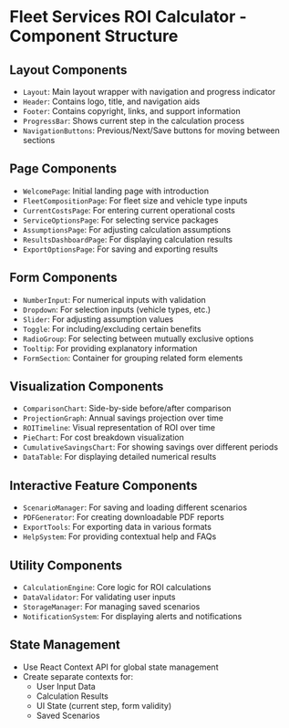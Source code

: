 # Fleet Services ROI Calculator - Component Structure

## Layout Components
- `Layout`: Main layout wrapper with navigation and progress indicator
- `Header`: Contains logo, title, and navigation aids
- `Footer`: Contains copyright, links, and support information
- `ProgressBar`: Shows current step in the calculation process
- `NavigationButtons`: Previous/Next/Save buttons for moving between sections

## Page Components
- `WelcomePage`: Initial landing page with introduction
- `FleetCompositionPage`: For fleet size and vehicle type inputs
- `CurrentCostsPage`: For entering current operational costs
- `ServiceOptionsPage`: For selecting service packages
- `AssumptionsPage`: For adjusting calculation assumptions
- `ResultsDashboardPage`: For displaying calculation results
- `ExportOptionsPage`: For saving and exporting results

## Form Components
- `NumberInput`: For numerical inputs with validation
- `Dropdown`: For selection inputs (vehicle types, etc.)
- `Slider`: For adjusting assumption values
- `Toggle`: For including/excluding certain benefits
- `RadioGroup`: For selecting between mutually exclusive options
- `Tooltip`: For providing explanatory information
- `FormSection`: Container for grouping related form elements

## Visualization Components
- `ComparisonChart`: Side-by-side before/after comparison
- `ProjectionGraph`: Annual savings projection over time
- `ROITimeline`: Visual representation of ROI over time
- `PieChart`: For cost breakdown visualization
- `CumulativeSavingsChart`: For showing savings over different periods
- `DataTable`: For displaying detailed numerical results

## Interactive Feature Components
- `ScenarioManager`: For saving and loading different scenarios
- `PDFGenerator`: For creating downloadable PDF reports
- `ExportTools`: For exporting data in various formats
- `HelpSystem`: For providing contextual help and FAQs

## Utility Components
- `CalculationEngine`: Core logic for ROI calculations
- `DataValidator`: For validating user inputs
- `StorageManager`: For managing saved scenarios
- `NotificationSystem`: For displaying alerts and notifications

## State Management
- Use React Context API for global state management
- Create separate contexts for:
  - User Input Data
  - Calculation Results
  - UI State (current step, form validity)
  - Saved Scenarios
